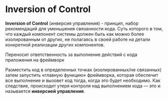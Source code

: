 # Inversion of Control

**Inversion of Control** (инверсия управления) - принцип, набор рекомендаций для уменьшения связанности кода.
Суть которого в том, что каждый компонент системы должен быть как можно более изолированным от других, не полагаясь в своей работе на детали конкретной реализации других компонентов.

Переносит ответственность за выполнение действий с кода приложения на фреймворк

Разместить код в определенных точках (изолированных/не связанных) затем запустить «главную функцию» фреймворка, которая обеспечит все выполнение и вызовет код тогда, когда это будет необходимо.
Как следствие, происходит утеря контроля над выполнением кода — это и называется **инверсией управления**.
